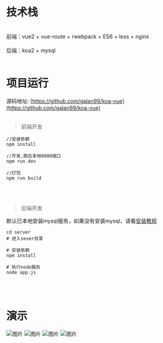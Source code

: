 # 技术栈

<br/>
前端：vue2 + vue-route + rwebpack + ES6 + less + nginx
<br/>
<br/>
后端：koa2 + mysql
<br/>
<br/>


# 项目运行

源码地址: [https://github.com/galan99/koa-vue](https://github.com/galan99/koa-vue)
<br/>
<br/>

> 前端开发

```code
//安装依赖
npm install

//开发,跑在本地8080端口
npm run dev

//打包
npm run build

```

<br/>
<br/>


> 后端开发

默认已本地安装mysql服务，如果没有安装mysql，请看[安装教程](http://www.runoob.com/mysql/mysql-install.html)

```code
cd server
# 进入sever目录

# 安装依赖
npm install

# 执行node服务
node app.js

```

<br/>
<br/>

# 演示

![图片](//galan-1252054526.cos.ap-guangzhou.myqcloud.com/github-koa-vue/koa-vue1.png)
![图片](//galan-1252054526.cos.ap-guangzhou.myqcloud.com/github-koa-vue/koa-vue2.png)
![图片](//galan-1252054526.cos.ap-guangzhou.myqcloud.com/github-koa-vue/koa-vue3.png)
![图片](//galan-1252054526.cos.ap-guangzhou.myqcloud.com/github-koa-vue/koa-vue4.png)
